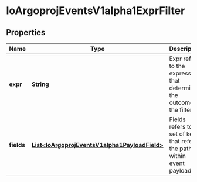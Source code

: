 
# IoArgoprojEventsV1alpha1ExprFilter

## Properties
Name | Type | Description | Notes
------------ | ------------- | ------------- | -------------
**expr** | **String** | Expr refers to the expression that determines the outcome of the filter. |  [optional]
**fields** | [**List&lt;IoArgoprojEventsV1alpha1PayloadField&gt;**](IoArgoprojEventsV1alpha1PayloadField.md) | Fields refers to set of keys that refer to the paths within event payload. |  [optional]



